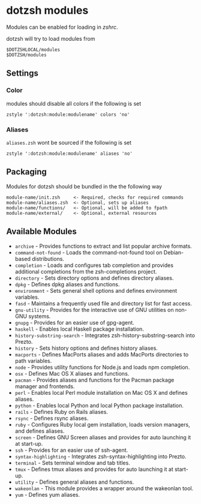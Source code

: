 dotzsh modules
==============

Modules can be enabled for loading in *zshrc*.

dotzsh will try to load modules from 

    $DOTZSHLOCAL/modules
    $DOTZSH/modules

Settings
--------

### Color

modules should disable all colors if the following is set

    zstyle ':dotzsh:module:modulename' colors 'no'

### Aliases

`aliases.zsh` wont be sourced if the following is set

    zstyle ':dotzsh:module:modulename' aliases 'no'

Packaging
---------

Modules for dotzsh should be bundled in the the following way

    module-name/init.zsh     <- Required, checks for required commands
    module-name/aliases.zsh  <- Optional, sets up aliases
    module-name/functions/   <- Optional, will be added to fpath
    module-name/external/    <- Optional, external resources

Available Modules
-----------------

  - `archive` - Provides functions to extract and list popular archive formats.
  - `command-not-found` - Loads the command-not-found tool on Debian-based distributions.
  - `completion` - Loads and configures tab completion and provides additional completions from
    the zsh-completions project.
  - `directory` - Sets directory options and defines directory aliases.
  - `dpkg` - Defines dpkg aliases and functions.
  - `environment` - Sets general shell options and defines environment variables.
  - `fasd` - Maintains a frequently used file and directory list for fast access.
  - `gnu-utility` - Provides for the interactive use of GNU utilities on non-GNU systems.
  - `gnupg` - Provides for an easier use of gpg-agent.
  - `haskell` - Enables local Haskell package installation.
  - `history-substring-search` - Integrates zsh-history-substring-search into Prezto.
  - `history` - Sets history options and defines history aliases.
  - `macports` - Defines MacPorts aliases and adds MacPorts directories to path variables.
  - `node` - Provides utility functions for Node.js and loads npm completion.
  - `osx` - Defines Mac OS X aliases and functions.
  - `pacman` - Provides aliases and functions for the Pacman package manager and frontends.
  - `perl` - Enables local Perl module installation on Mac OS X and defines aliases.
  - `python` - Enables local Python and local Python package installation.
  - `rails` - Defines Ruby on Rails aliases.
  - `rsync` - Defines rsync aliases.
  - `ruby` - Configures Ruby local gem installation, loads version managers, and defines
    aliases.
  - `screen` - Defines GNU Screen aliases and provides for auto launching it at start-up.
  - `ssh` - Provides for an easier use of ssh-agent.
  - `syntax-highlighting` - Integrates zsh-syntax-highlighting into Prezto.
  - `terminal` - Sets terminal window and tab titles.
  - `tmux` - Defines tmux aliases and provides for auto launching it at start-up.
  - `utility` - Defines general aliases and functions.
  - `wakeonlan` - This module provides a wrapper around the wakeonlan tool.
  - `yum` - Defines yum aliases.

